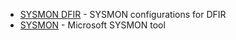 * [SYSMON DFIR](https://github.com/MHaggis/sysmon-dfir) - SYSMON configurations for DFIR
* [SYSMON](https://docs.microsoft.com/en-us/sysinternals/downloads/sysmon) - Microsoft SYSMON tool
